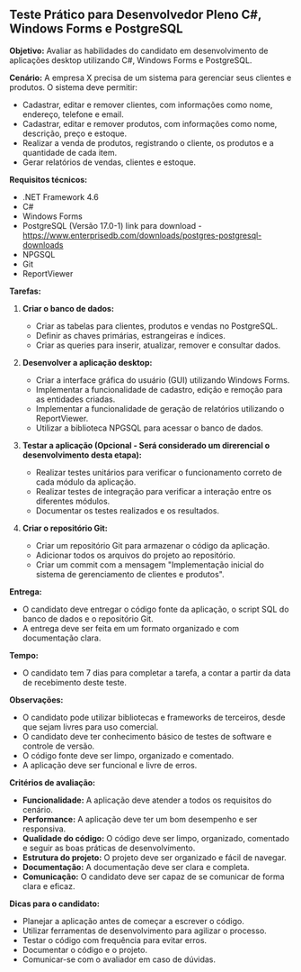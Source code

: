 ## Teste Prático para Desenvolvedor Pleno C#, Windows Forms e PostgreSQL

**Objetivo:** Avaliar as habilidades do candidato em desenvolvimento de aplicações desktop utilizando C#, Windows Forms e PostgreSQL.

**Cenário:** A empresa X precisa de um sistema para gerenciar seus clientes e produtos. O sistema deve permitir:

* Cadastrar, editar e remover clientes, com informações como nome, endereço, telefone e email.
* Cadastrar, editar e remover produtos, com informações como nome, descrição, preço e estoque.
* Realizar a venda de produtos, registrando o cliente, os produtos e a quantidade de cada item.
* Gerar relatórios de vendas, clientes e estoque.

**Requisitos técnicos:**
* .NET Framework 4.6
* C#
* Windows Forms
* PostgreSQL (Versão 17.0-1) link para download - https://www.enterprisedb.com/downloads/postgres-postgresql-downloads
* NPGSQL
* Git
* ReportViewer

**Tarefas:**

1. **Criar o banco de dados:**
    * Criar as tabelas para clientes, produtos e vendas no PostgreSQL.
    * Definir as chaves primárias, estrangeiras e índices.
    * Criar as queries para inserir, atualizar, remover e consultar dados.

2. **Desenvolver a aplicação desktop:**
    * Criar a interface gráfica do usuário (GUI) utilizando Windows Forms.
    * Implementar a funcionalidade de cadastro, edição e remoção para as entidades criadas.
    * Implementar a funcionalidade de geração de relatórios utilizando o ReportViewer.
    * Utilizar a biblioteca NPGSQL para acessar o banco de dados.

3. **Testar a aplicação (Opcional - Será considerado um direrencial o desenvolvimento desta etapa):**
    * Realizar testes unitários para verificar o funcionamento correto de cada módulo da aplicação.
    * Realizar testes de integração para verificar a interação entre os diferentes módulos.
    * Documentar os testes realizados e os resultados.

4. **Criar o repositório Git:**
    * Criar um repositório Git para armazenar o código da aplicação.
    * Adicionar todos os arquivos do projeto ao repositório.
    * Criar um commit com a mensagem "Implementação inicial do sistema de gerenciamento de clientes e produtos".

**Entrega:**

* O candidato deve entregar o código fonte da aplicação, o script SQL do banco de dados e o repositório Git.
* A entrega deve ser feita em um formato organizado e com documentação clara.

**Tempo:**

* O candidato tem 7 dias para completar a tarefa, a contar a partir da data de recebimento deste teste.

**Observações:**

* O candidato pode utilizar bibliotecas e frameworks de terceiros, desde que sejam livres para uso comercial.
* O candidato deve ter conhecimento básico de testes de software e controle de versão.
* O código fonte deve ser limpo, organizado e comentado.
* A aplicação deve ser funcional e livre de erros.

**Critérios de avaliação:**

* **Funcionalidade:** A aplicação deve atender a todos os requisitos do cenário.
* **Performance:** A aplicação deve ter um bom desempenho e ser responsiva.
* **Qualidade do código:** O código deve ser limpo, organizado, comentado e seguir as boas práticas de desenvolvimento.
* **Estrutura do projeto:** O projeto deve ser organizado e fácil de navegar.
* **Documentação:** A documentação deve ser clara e completa.
* **Comunicação:** O candidato deve ser capaz de se comunicar de forma clara e eficaz.

**Dicas para o candidato:**

* Planejar a aplicação antes de começar a escrever o código.
* Utilizar ferramentas de desenvolvimento para agilizar o processo.
* Testar o código com frequência para evitar erros.
* Documentar o código e o projeto.
* Comunicar-se com o avaliador em caso de dúvidas.
